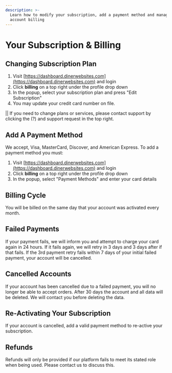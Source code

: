 ```yaml
---
description: >-
  Learn how to modify your subscription, add a payment method and manage your
  account billing
---
```


# Your Subscription & Billing

## Changing Subscription Plan

1. Visit [https://dashboard.dinerwebsites.com](https://dashboard.dinerwebsites.com) and login
2. Click **billing** on a top right under the profile drop down
3. In the popup, select your subscription plan and press "Edit Subscription"
4. You may update your credit card number on file. 

\|\| If you need to change plans or services, please contact support by clicking the (?) and support request in the top right.

## Add A Payment Method

We accept, Visa, MasterCard, Discover, and American Express. To add a payment method you must:

1. Visit [https://dashboard.dinerwebsites.com](https://dashboard.dinerwebsites.com) and login
2. Click **billing** on a top right under the profile drop down
3. In the popup, select "Payment Methods" and enter your card details

## Billing Cycle

You will be billed on the same day that your account was activated every month.

## Failed Payments

If your payment fails, we will inform you and attempt to charge your card again in 24 hours. If it fails again, we will retry in 3 days and 3 days after if that fails. If the 3rd payment retry fails within 7 days of your initial failed payment, your account will be cancelled.

## Cancelled Accounts

If your account has been cancelled due to a failed payment, you will no longer be able to accept orders. After 30 days the account and all data will be deleted. We will contact you before deleting the data. 

## Re-Activating Your Subscription

If your account is cancelled, add a valid payment method to re-active your subscription.

## Refunds

Refunds will only be provided if our platform fails to meet its stated role when being used. Please contact us to discuss this.

